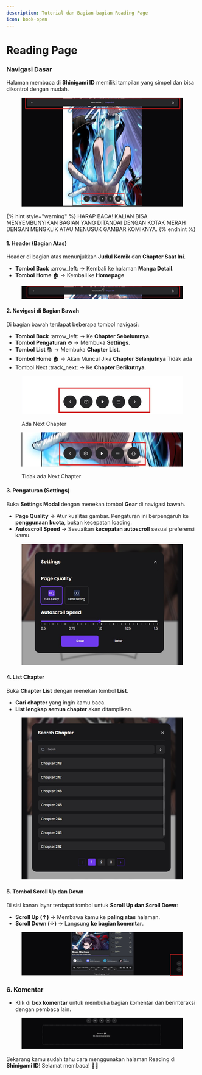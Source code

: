 ```yaml
---
description: Tutorial dan Bagian-bagian Reading Page
icon: book-open
---
```


# Reading Page

### Navigasi Dasar

Halaman membaca di **Shinigami ID** memiliki tampilan yang simpel dan bisa dikontrol dengan mudah.

<figure><img src="../.gitbook/assets/01-reading-page.jpg" alt=""><figcaption></figcaption></figure>

{% hint style="warning" %}
HARAP BACA! KALIAN BISA MENYEMBUNYIKAN BAGIAN YANG DITANDAI DENGAN KOTAK MERAH DENGAN MENGKLIK ATAU MENUSUK GAMBAR KOMIKNYA.
{% endhint %}

#### 1. Header (Bagian Atas)

Header di bagian atas menunjukkan **Judul Komik** dan **Chapter Saat Ini**.

* **Tombol Back** :arrow\_left:  → Kembali ke halaman **Manga Detail**.
* **Tombol Home** :house: → Kembali ke **Homepage**

<figure><img src="../.gitbook/assets/image (3).png" alt=""><figcaption></figcaption></figure>

#### 2. Navigasi di Bagian Bawah

Di bagian bawah terdapat beberapa tombol navigasi:

* &#x20;**Tombol Back** :arrow\_left:    →  Ke **Chapter Sebelumnya**.
* **Tombol Pengaturan** :gear:  → Membuka **Settings**.
* **Tombol List**  :books:  →  Membuka **Chapter List**.
* **Tombol Home** :house:  → Akan Muncul Jika **Chapter Selanjutnya** Tidak ada
* Tombol Next :track\_next:     → Ke **Chapter Berikutnya**.

<figure><img src="../.gitbook/assets/image (6).png" alt="" width="563"><figcaption><p>Ada Next Chapter</p></figcaption></figure>

<figure><img src="../.gitbook/assets/image (4).png" alt="" width="563"><figcaption><p>Tidak ada Next Chapter</p></figcaption></figure>

#### 3. Pengaturan (Settings)

Buka **Settings Modal** dengan menekan tombol **Gear** di navigasi bawah.

* **Page Quality** → Atur kualitas gambar. Pengaturan ini berpengaruh ke **penggunaan kuota**, bukan kecepatan loading.
* **Autoscroll Speed** → Sesuaikan **kecepatan autoscroll** sesuai preferensi kamu.

<figure><img src="../.gitbook/assets/01-reading-page-settings-modal.jpg" alt="" width="563"><figcaption></figcaption></figure>

#### 4. List Chapter

Buka **Chapter List** dengan menekan tombol **List**.

* **Cari chapter** yang ingin kamu baca.
* **List lengkap semua chapter** akan ditampilkan.

<figure><img src="../.gitbook/assets/01-reading-page-list-chapter.jpg" alt="" width="563"><figcaption></figcaption></figure>

#### 5. Tombol Scroll Up dan Down

Di sisi kanan layar terdapat tombol untuk **Scroll Up dan Scroll Down**:

* **Scroll Up (↑)** → Membawa kamu ke **paling atas** halaman.
* **Scroll Down (↓)** → Langsung **ke bagian komentar**.

<figure><img src="../.gitbook/assets/01-reading-page-up-down.jpg" alt=""><figcaption></figcaption></figure>

### 6. Komentar

* Klik di **box komentar** untuk membuka bagian komentar dan berinteraksi dengan pembaca lain.

<figure><img src="../.gitbook/assets/01-reading-page-komentar.jpg" alt=""><figcaption></figcaption></figure>

Sekarang kamu sudah tahu cara menggunakan halaman Reading di **Shinigami ID**! Selamat membaca! 📖🎉
